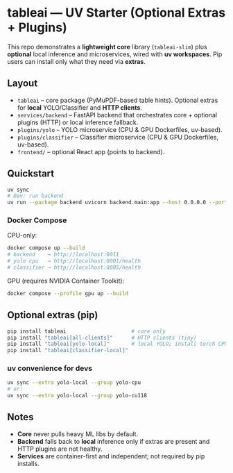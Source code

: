 # tableai — UV Starter (Optional Extras + Plugins)

This repo demonstrates a **lightweight core** library (`tableai-slim`) plus **optional** local inference and microservices,
wired with **uv workspaces**. Pip users can install only what they need via **extras**.

## Layout
- `tableai` – core package (PyMuPDF-based table hints). Optional extras for **local** YOLO/Classifier and **HTTP clients**.
- `services/backend` – FastAPI backend that orchestrates core + optional plugins (HTTP) or local inference fallback.
- `plugins/yolo` – YOLO microservice (CPU & GPU Dockerfiles, uv-based).
- `plugins/classifier` – Classifier microservice (CPU & GPU Dockerfiles, uv-based).
- `frontend/` – optional React app (points to backend).

## Quickstart
```bash
uv sync
# Dev: run backend
uv run --package backend uvicorn backend.main:app --host 0.0.0.0 --port 8011
```

<!-- cache-keys = [{ file = "pyproject.toml" }, { file = "requirements.txt" }] -->
<!-- cache-keys = [{ file = "**/*.toml" }] -->
<!--  -->
<!-- cache-keys = [{ file = "pyproject.toml" }, { env = "MY_ENV_VAR" }] -->
<!-- reinstall-package = ["my-package"] -->
<!--  -->



### Docker Compose
CPU-only:
```bash
docker compose up --build
# backend    → http://localhost:8011
# yolo cpu   → http://localhost:8001/health
# classifier → http://localhost:8005/health
```
GPU (requires NVIDIA Container Toolkit):
```bash
docker compose --profile gpu up --build
```

## Optional extras (pip)
```bash
pip install tableai                     # core only
pip install "tableai[all-clients]"      # HTTP clients (tiny)
pip install "tableai[yolo-local]"       # local YOLO; install torch CPU/CUDA separately
pip install "tableai[classifier-local]"
```

### uv convenience for devs
```bash
uv sync --extra yolo-local --group yolo-cpu
# or:
uv sync --extra yolo-local --group yolo-cu118
```

## Notes
- **Core** never pulls heavy ML libs by default.
- **Backend** falls back to **local** inference only if extras are present and HTTP plugins are not healthy.
- **Services** are container-first and independent; not required by pip installs.
